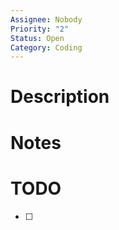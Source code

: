 ```yaml
---
Assignee: Nobody
Priority: "2"
Status: Open
Category: Coding
---
```


# Description



# Notes



# TODO

- [ ] 



